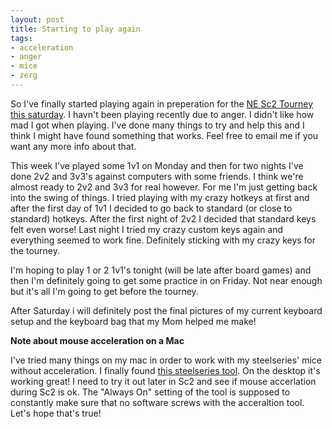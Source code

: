```yaml
---
layout: post
title: Starting to play again
tags:
- acceleration
- anger
- mice
- zerg
---
```


So I've finally started playing again in preperation for the
[NE Sc2 Tourney this saturday](http://www.nesc2league.com/forum/index.php?topic=506.0). I
havn't been playing recently due to anger. I didn't like how mad I got when
playing. I've done many things to try and help this and I think I might have
found something that works. Feel free to email me if you want any more info
about that.

This week I've played some 1v1 on Monday and then for two nights I've done 2v2
and 3v3's against computers with some friends. I think we're almost ready to 2v2
and 3v3 for real however. For me I'm just getting back into the swing of
things. I tried playing with my crazy hotkeys at first and after the first day
of 1v1 I decided to go back to standard (or close to standard) hotkeys. After
the first night of 2v2 I decided that standard keys felt even worse! Last night
I tried my crazy custom keys again and everything seemed to work
fine. Definitely sticking with my crazy keys for the tourney.

I'm hoping to play 1 or 2 1v1's tonight (will be late after board games) and
then I'm definitely going to get some practice in on Friday. Not near enough but
it's all I'm going to get before the tourney.

After Saturday i will definitely post the final pictures of my current keyboard
setup and the keyboard bag that my Mom helped me make!

**Note about mouse acceleration on a Mac**

I've tried many things on my mac in order to work with my steelseries' mice
without acceleration. I finally found
[this steelseries tool](http://steelseries.com/support/downloads#tools). On the
desktop it's working great! I need to try it out later in Sc2 and see if mouse
accerlation during Sc2 is ok. The "Always On" setting of the tool is supposed to
constantly make sure that no software screws with the acceraltion tool. Let's
hope that's true!
